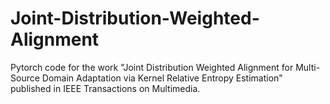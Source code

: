 # Joint-Distribution-Weighted-Alignment
Pytorch code for the work "Joint Distribution Weighted Alignment for Multi-Source Domain Adaptation via Kernel Relative Entropy Estimation" published in IEEE Transactions on Multimedia.
